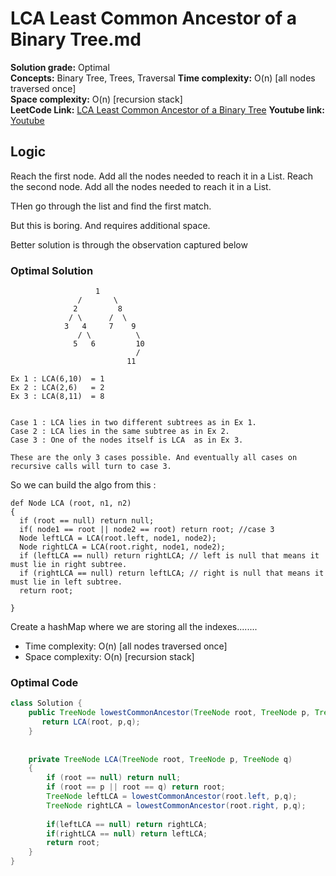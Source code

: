 # LCA Least Common Ancestor of a Binary Tree.md

**Solution grade:** Optimal  
**Concepts:** Binary Tree, Trees, Traversal
**Time complexity:** O(n) [all nodes traversed once] <br>
**Space complexity:** O(n) [recursion stack] <br>
**LeetCode Link:** [LCA Least Common Ancestor of a Binary Tree](https://leetcode.com/problems/lowest-common-ancestor-of-a-binary-tree)
**Youtube link:** [Youtube](https://www.youtube.com/watch?v=cOjLyASDJcc)

## Logic
Reach the first node. Add all the nodes needed to reach it in a List.
Reach the second node. Add all the nodes needed to reach it in a List.

THen go through the list and find the first match.

But this is boring. And requires additional space.

Better solution is through the observation captured below




### Optimal Solution 


```
                   1
               /       \
              2         8
             / \      /  \
            3   4     7    9
               / \          \
              5   6         10
                            /
                          11

Ex 1 : LCA(6,10)  = 1
Ex 2 : LCA(2,6)   = 2
Ex 3 : LCA(8,11)  = 8


Case 1 : LCA lies in two different subtrees as in Ex 1.
Case 2 : LCA lies in the same subtree as in Ex 2.
Case 3 : One of the nodes itself is LCA  as in Ex 3.

These are the only 3 cases possible. And eventually all cases on recursive calls will turn to case 3.

```
So we can build the algo from this :

```
def Node LCA (root, n1, n2)
{
  if (root == null) return null;
  if( node1 == root || node2 == root) return root; //case 3
  Node leftLCA = LCA(root.left, node1, node2);
  Node rightLCA = LCA(root.right, node1, node2);
  if (leftLCA == null) return rightLCA; // left is null that means it must lie in right subtree.
  if (rightLCA == null) return leftLCA; // right is null that means it must lie in left subtree.
  return root;
 
}

```

Create a hashMap where we are storing all the indexes........

- Time complexity: O(n) [all nodes traversed once]
- Space complexity: O(n) [recursion stack]


### Optimal Code

```java
class Solution {
    public TreeNode lowestCommonAncestor(TreeNode root, TreeNode p, TreeNode q) {
       return LCA(root, p,q);
    }
    
    
    private TreeNode LCA(TreeNode root, TreeNode p, TreeNode q)
    {
        if (root == null) return null;
        if (root == p || root == q) return root;
        TreeNode leftLCA = lowestCommonAncestor(root.left, p,q);
        TreeNode rightLCA = lowestCommonAncestor(root.right, p,q);
        
        if(leftLCA == null) return rightLCA;
        if(rightLCA == null) return leftLCA;
        return root;
    }
}
